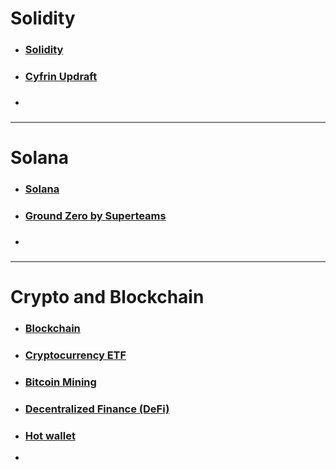 
# Solidity

- ### [Solidity](https://soliditylang.org/) 
- ### [Cyfrin Updraft](https://updraft.cyfrin.io/) 
- ### 


---
# Solana 

- ### [Solana](https://solana.com/) 
- ### [Ground Zero by Superteams](https://groundzero.superteam.fun/) 
- ###


---

# Crypto and Blockchain

- ### [Blockchain](https://www.investopedia.com/terms/b/blockchain.asp#toc-what-is-a-blockchain) 
- ### [Cryptocurrency ETF](https://www.investopedia.com/investing/understanding-cryptocurrency-etfs/) 
- ### [Bitcoin Mining](https://www.investopedia.com/terms/b/bitcoin-mining.asp) 
- ### [Decentralized Finance (DeFi)](https://www.investopedia.com/decentralized-finance-defi-5113835) 
- ### [Hot wallet](https://www.investopedia.com/terms/h/hot-wallet.asp) 
- 